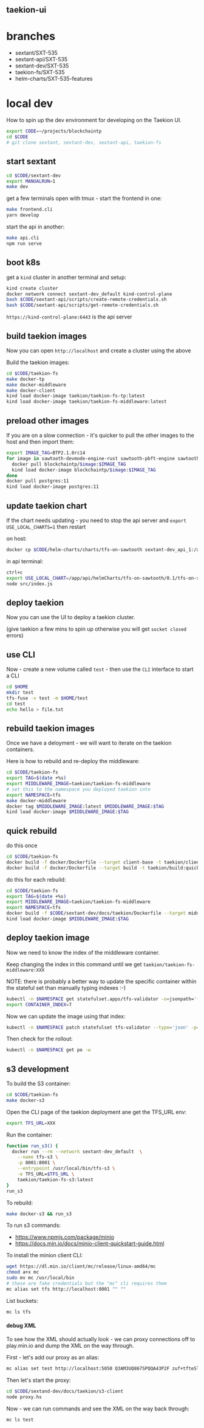 ## taekion-ui

# branches

 * sextant/SXT-535
 * sextant-api/SXT-535
 * sextant-dev/SXT-535
 * taekion-fs/SXT-535
 * helm-charts/SXT-535-features

# local dev

How to spin up the dev environment for developing on the Taekion UI.

```bash
export CODE=~/projects/blockchaintp
cd $CODE
# git clone sextant, sextant-dev, sextant-api, taekion-fs
```

## start sextant

```bash
cd $CODE/sextant-dev
export MANUALRUN=1
make dev
```

get a few terminals open with tmux - start the frontend in one:

```bash
make frontend.cli
yarn develop
```

start the api in another:

```bash
make api.cli
npm run serve
```

## boot k8s

get a `kind` cluster in another terminal and setup:

```bash
kind create cluster
docker network connect sextant-dev_default kind-control-plane
bash $CODE/sextant-api/scripts/create-remote-credentials.sh
bash $CODE/sextant-api/scripts/get-remote-credentials.sh
```

`https://kind-control-plane:6443` is the api server

## build taekion images

Now you can open `http://localhost` and create a cluster using the above

Build the taekion images:

```bash
cd $CODE/taekion-fs
make docker-tp
make docker-middleware
make docker-client
kind load docker-image taekion/taekion-fs-tp:latest
kind load docker-image taekion/taekion-fs-middleware:latest
```

## preload other images

If you are on a slow connection - it's quicker to pull the other images to the host and then import them:

```bash
export IMAGE_TAG=BTP2.1.0rc14
for image in sawtooth-devmode-engine-rust sawtooth-pbft-engine sawtooth-poet-cli sawtooth-poet-engine sawtooth-poet-validator-registry-tp sawtooth-raft-engine sawtooth-block-info-tp sawtooth-identity-tp sawtooth-intkey-tp-go sawtooth-settings-tp sawtooth-shell metrics-grafana metrics-influxdb sawtooth-validator sawtooth-rest-api; do
  docker pull blockchaintp/$image:$IMAGE_TAG
  kind load docker-image blockchaintp/$image:$IMAGE_TAG
done
docker pull postgres:11
kind load docker-image postgres:11
```

## update taekion chart

If the chart needs updating - you need to stop the api server and `export USE_LOCAL_CHARTS=1` then restart

on host:

```bash
docker cp $CODE/helm-charts/charts/tfs-on-sawtooth sextant-dev_api_1:/app/api/helmCharts/tfs-on-sawtooth/0.1
```

in api terminal:

```bash
ctrl+c
export USE_LOCAL_CHART=/app/api/helmCharts/tfs-on-sawtooth/0.1/tfs-on-sawtooth
node src/index.js
```

## deploy taekion

Now you can use the UI to deploy a taekion cluster.

(give taekion a few mins to spin up otherwise you will get `socket closed` errors)

## use CLI

Now - create a new volume called `test` - then use the `CLI` interface to start a CLI

```bash
cd $HOME
mkdir test
tfs-fuse -v test -m $HOME/test
cd test
echo hello > file.txt
```

## rebuild taekion images

Once we have a deloyment - we will want to iterate on the taekion containers.

Here is how to rebuild and re-deploy the middleware:

```bash
cd $CODE/taekion-fs
export TAG=$(date +%s)
export MIDDLEWARE_IMAGE=taekion/taekion-fs-middleware
# set this to the namespace you deployed taekion into
export NAMESPACE=tfs
make docker-middleware
docker tag $MIDDLEWARE_IMAGE:latest $MIDDLEWARE_IMAGE:$TAG
kind load docker-image $MIDDLEWARE_IMAGE:$TAG
```
## quick rebuild

do this once

```bash
cd $CODE/taekion-fs
docker build -f docker/Dockerfile --target client-base -t taekion/client-base:quick .
docker build -f docker/Dockerfile --target build -t taekion/build:quick .
```

do this for each rebuild:

```bash
cd $CODE/taekion-fs
export TAG=$(date +%s)
export MIDDLEWARE_IMAGE=taekion/taekion-fs-middleware
export NAMESPACE=tfs
docker build -f $CODE/sextant-dev/docs/taekion/Dockerfile --target middleware -t $MIDDLEWARE_IMAGE:$TAG .
kind load docker-image $MIDDLEWARE_IMAGE:$TAG
```

## deploy taekion image

Now we need to know the index of the middleware container.

Keep changing the index in this command until we get `taekion/taekion-fs-middleware:XXX`

NOTE: there is probably a better way to update the specific container within the stateful set than manually typing indexes :-)

```bash
kubectl -n $NAMESPACE get statefulset.apps/tfs-validator -o=jsonpath='{.spec.template.spec.containers[7].image}'
export CONTAINER_INDEX=7
```

Now we can update the image using that index:

```bash
kubectl -n $NAMESPACE patch statefulset tfs-validator --type='json' -p='[{"op": "replace", "path": "/spec/template/spec/containers/'$CONTAINER_INDEX'/image", "value":"'"$MIDDLEWARE_IMAGE:$TAG"'"}]'
```

Then check for the rollout:

```bash
kubectl -n $NAMESPACE get po -w
```

## s3 development

To build the S3 container:

```bash
cd $CODE/taekion-fs
make docker-s3
```

Open the CLI page of the taekion deployment ane get the TFS_URL env:

```bash
export TFS_URL=XXX
```

Run the container:

```bash
function run_s3() {
  docker run --rm --network sextant-dev_default  \
    --name tfs-s3 \
    -p 8001:8001 \
    --entrypoint /usr/local/bin/tfs-s3 \
    -e TFS_URL=$TFS_URL \
    taekion/taekion-fs-s3:latest
}
run_s3
```

To rebuild:

```bash
make docker-s3 && run_s3
```

To run s3 commands:

 * https://www.npmjs.com/package/minio
 * https://docs.min.io/docs/minio-client-quickstart-guide.html

To install the minion client CLI:

```bash
wget https://dl.min.io/client/mc/release/linux-amd64/mc
chmod a+x mc
sudo mv mc /usr/local/bin
# these are fake credentials but the "mc" cli requires them
mc alias set tfs http://localhost:8001 "" ""
```

List buckets:

```bash
mc ls tfs
```


#### debug XML

To see how the XML should actually look - we can proxy connections off to play.min.io and dump the XML on the way through.

First - let's add our proxy as an alias:

```bash
mc alias set test http://localhost:5050 Q3AM3UQ867SPQQA43P2F zuf+tfteSlswRu7BJ86wekitnifILbZam1KYY3TG
```

Then let's start the proxy:

```bash
cd $CODE/sextand-dev/docs/taekion/s3-client
node proxy.hs
```

Now - we can run commands and see the XML on the way back through:

```bash
mc ls test
```